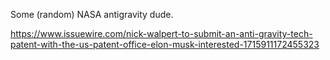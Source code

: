Some (random) NASA antigravity dude.

https://www.issuewire.com/nick-walpert-to-submit-an-anti-gravity-tech-patent-with-the-us-patent-office-elon-musk-interested-1715911172455323